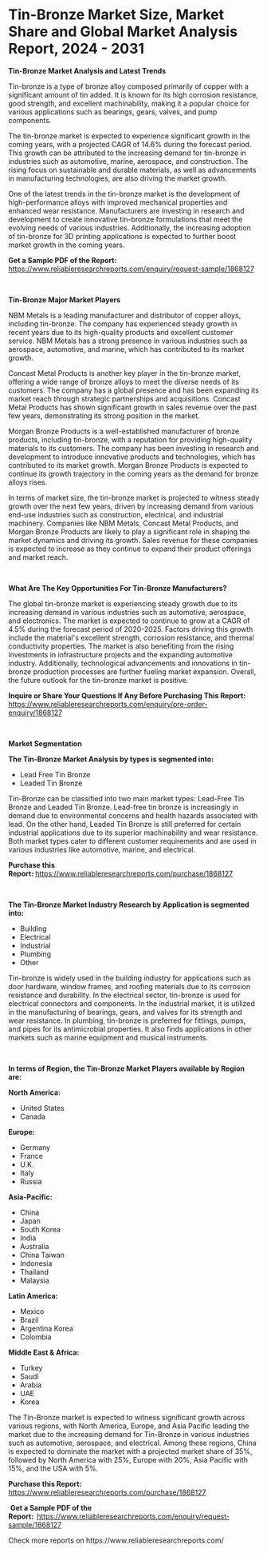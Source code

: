 <p><h1>Tin-Bronze Market Size, Market Share and Global Market Analysis Report, 2024 - 2031</h1></p><p><strong>Tin-Bronze Market Analysis and Latest Trends</strong></p>
<p><p>Tin-bronze is a type of bronze alloy composed primarily of copper with a significant amount of tin added. It is known for its high corrosion resistance, good strength, and excellent machinability, making it a popular choice for various applications such as bearings, gears, valves, and pump components.</p><p>The tin-bronze market is expected to experience significant growth in the coming years, with a projected CAGR of 14.6% during the forecast period. This growth can be attributed to the increasing demand for tin-bronze in industries such as automotive, marine, aerospace, and construction. The rising focus on sustainable and durable materials, as well as advancements in manufacturing technologies, are also driving the market growth.</p><p>One of the latest trends in the tin-bronze market is the development of high-performance alloys with improved mechanical properties and enhanced wear resistance. Manufacturers are investing in research and development to create innovative tin-bronze formulations that meet the evolving needs of various industries. Additionally, the increasing adoption of tin-bronze for 3D printing applications is expected to further boost market growth in the coming years.</p></p>
<p><strong>Get a Sample PDF of the Report:&nbsp;</strong> <a href="https://www.reliableresearchreports.com/enquiry/request-sample/1868127">https://www.reliableresearchreports.com/enquiry/request-sample/1868127</a></p>
<p>&nbsp;</p>
<p><strong>Tin-Bronze Major Market Players</strong></p>
<p><p>NBM Metals is a leading manufacturer and distributor of copper alloys, including tin-bronze. The company has experienced steady growth in recent years due to its high-quality products and excellent customer service. NBM Metals has a strong presence in various industries such as aerospace, automotive, and marine, which has contributed to its market growth.</p><p>Concast Metal Products is another key player in the tin-bronze market, offering a wide range of bronze alloys to meet the diverse needs of its customers. The company has a global presence and has been expanding its market reach through strategic partnerships and acquisitions. Concast Metal Products has shown significant growth in sales revenue over the past few years, demonstrating its strong position in the market.</p><p>Morgan Bronze Products is a well-established manufacturer of bronze products, including tin-bronze, with a reputation for providing high-quality materials to its customers. The company has been investing in research and development to introduce innovative products and technologies, which has contributed to its market growth. Morgan Bronze Products is expected to continue its growth trajectory in the coming years as the demand for bronze alloys rises.</p><p>In terms of market size, the tin-bronze market is projected to witness steady growth over the next few years, driven by increasing demand from various end-use industries such as construction, electrical, and industrial machinery. Companies like NBM Metals, Concast Metal Products, and Morgan Bronze Products are likely to play a significant role in shaping the market dynamics and driving its growth. Sales revenue for these companies is expected to increase as they continue to expand their product offerings and market reach.</p></p>
<p>&nbsp;</p>
<p><strong>What Are The Key Opportunities For Tin-Bronze Manufacturers?</strong></p>
<p><p>The global tin-bronze market is experiencing steady growth due to its increasing demand in various industries such as automotive, aerospace, and electronics. The market is expected to continue to grow at a CAGR of 4.5% during the forecast period of 2020-2025. Factors driving this growth include the material's excellent strength, corrosion resistance, and thermal conductivity properties. The market is also benefiting from the rising investments in infrastructure projects and the expanding automotive industry. Additionally, technological advancements and innovations in tin-bronze production processes are further fueling market expansion. Overall, the future outlook for the tin-bronze market is positive.</p></p>
<p><strong>Inquire or Share Your Questions If Any Before Purchasing This Report:</strong> <a href="https://www.reliableresearchreports.com/enquiry/pre-order-enquiry/1868127">https://www.reliableresearchreports.com/enquiry/pre-order-enquiry/1868127</a></p>
<p>&nbsp;</p>
<p><strong>Market Segmentation</strong></p>
<p><strong>The Tin-Bronze Market Analysis by types is segmented into:</strong></p>
<p><ul><li>Lead Free Tin Bronze</li><li>Leaded Tin Bronze</li></ul></p>
<p><p>Tin-Bronze can be classified into two main market types: Lead-Free Tin Bronze and Leaded Tin Bronze. Lead-free tin bronze is increasingly in demand due to environmental concerns and health hazards associated with lead. On the other hand, Leaded Tin Bronze is still preferred for certain industrial applications due to its superior machinability and wear resistance. Both market types cater to different customer requirements and are used in various industries like automotive, marine, and electrical.</p></p>
<p><strong>Purchase this Report:&nbsp;</strong><a href="https://www.reliableresearchreports.com/purchase/1868127">https://www.reliableresearchreports.com/purchase/1868127</a></p>
<p>&nbsp;</p>
<p><strong>The Tin-Bronze Market Industry Research by Application is segmented into:</strong></p>
<p><ul><li>Building</li><li>Electrical</li><li>Industrial</li><li>Plumbing</li><li>Other</li></ul></p>
<p><p>Tin-bronze is widely used in the building industry for applications such as door hardware, window frames, and roofing materials due to its corrosion resistance and durability. In the electrical sector, tin-bronze is used for electrical connectors and components. In the industrial market, it is utilized in the manufacturing of bearings, gears, and valves for its strength and wear resistance. In plumbing, tin-bronze is preferred for fittings, pumps, and pipes for its antimicrobial properties. It also finds applications in other markets such as marine equipment and musical instruments.</p></p>
<p>&nbsp;</p>
<p><strong>In terms of Region, the Tin-Bronze Market Players available by Region are:</strong></p>
<p>
    <p> <strong> North America: </strong>
        <ul>
            <li>United States</li>
            <li>Canada</li>
        </ul>
        </p> 
    <p> <strong> Europe: </strong>
        <ul>
            <li>Germany</li>
            <li>France</li>
            <li>U.K.</li>
            <li>Italy</li>
            <li>Russia</li>
        </ul>
        </p> 
    <p> <strong> Asia-Pacific: </strong>
        <ul>
            <li>China</li>
            <li>Japan</li>
            <li>South Korea</li>
            <li>India</li>
            <li>Australia</li>
            <li>China Taiwan</li>
            <li>Indonesia</li>
            <li>Thailand</li>
            <li>Malaysia</li>
        </ul>
        </p> 
    <p> <strong> Latin America: </strong>
        <ul>
            <li>Mexico</li>
            <li>Brazil</li>
            <li>Argentina Korea</li>
            <li>Colombia</li>
        </ul>
        </p> 
    <p> <strong> Middle East & Africa: </strong>
        <ul>
            <li>Turkey</li>
            <li>Saudi</li>
            <li>Arabia</li>
            <li>UAE</li>
            <li>Korea</li>
        </ul>
    </p>
    </p>
<p><p>The Tin-Bronze market is expected to witness significant growth across various regions, with North America, Europe, and Asia Pacific leading the market due to the increasing demand for Tin-Bronze in various industries such as automotive, aerospace, and electrical. Among these regions, China is expected to dominate the market with a projected market share of 35%, followed by North America with 25%, Europe with 20%, Asia Pacific with 15%, and the USA with 5%.</p></p>
<p><strong>Purchase this Report: </strong><a href="https://www.reliableresearchreports.com/purchase/1868127">https://www.reliableresearchreports.com/purchase/1868127</a></p>
<p>&nbsp;<strong>Get a Sample PDF of the Report:&nbsp;&nbsp;</strong><a href="https://www.reliableresearchreports.com/enquiry/request-sample/1868127">https://www.reliableresearchreports.com/enquiry/request-sample/1868127</a></p>
<p><strong></strong></p>
<p>Check more reports on https://www.reliableresearchreports.com/</p>
